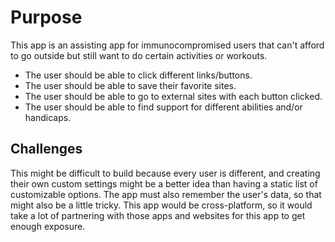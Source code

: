 # Purpose

This app is an assisting app for immunocompromised users that can't afford to go outside but still want to do certain activities or workouts.

- The user should be able to click different links/buttons.
- The user should be able to save their favorite sites.
- The user should be able to go to external sites with each button clicked.
- The user should be able to find support for different abilities and/or handicaps.

## Challenges

This might be difficult to build because every user is different, and creating their own custom settings might be a better idea than having a static list of customizable options. The app must also remember the user's data, so that might also be a little tricky. This app would be cross-platform, so it would take a lot of partnering with those apps and websites for this app to get enough exposure.
